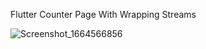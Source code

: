Flutter Counter Page With Wrapping Streams

![Screenshot_1664566856](https://user-images.githubusercontent.com/48881290/193345223-7b2a0171-939b-42a4-bf74-fd616c9d97d5.png)
